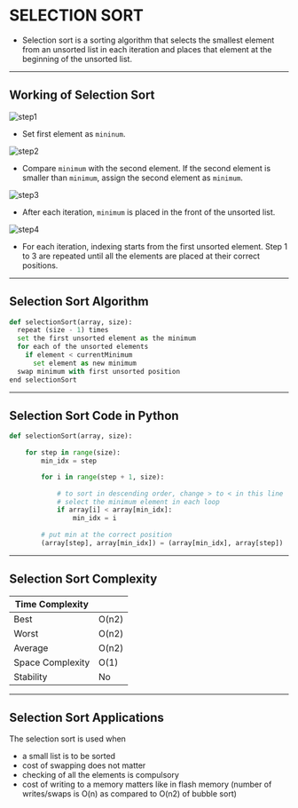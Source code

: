 # SELECTION SORT

- Selection sort is a sorting algorithm that selects the smallest element from an unsorted list in each iteration and places that element at the beginning of the unsorted list.

---

## Working of Selection Sort

![step1](https://cdn.programiz.com/cdn/farfuture/w1ZKsO2Obaw1WV03_lamX22SVyapwhbiKoLkT5Raiiw/mtime:1582112622/sites/tutorial2program/files/Selection-sort-0-initial-array.png)

- Set first element as `mininum`.

![step2](https://cdn.programiz.com/cdn/farfuture/9jjqXX0fGtJE2ul2Mga20fvf_GkNlFAFsDMwrrwFzbQ/mtime:1582112622/sites/tutorial2program/files/Selection-sort-0-comparision.png)

- Compare `minimum` with the second element. If the second element is smaller than `minimum`, assign the second element as `minimum`.

![step3](https://cdn.programiz.com/cdn/farfuture/6o-qergdHNq6D7eBxBi87yIuCLc7MJy2BHR4QHeNxxQ/mtime:1582112622/sites/tutorial2program/files/Selection-sort-0-swapping.png)

- After each iteration, `minimum` is placed in the front of the unsorted list.

![step4](https://cdn.programiz.com/cdn/farfuture/dsZIa58W_SRP0yB21QmrWGQvrmob8yAVa94iCtIPWoo/mtime:1582112622/sites/tutorial2program/files/Selection-sort-3_1.png)

- For each iteration, indexing starts from the first unsorted element. Step 1 to 3 are repeated until all the elements are placed at their correct positions.

---
## Selection Sort Algorithm
```python
def selectionSort(array, size):
  repeat (size - 1) times
  set the first unsorted element as the minimum
  for each of the unsorted elements
    if element < currentMinimum
      set element as new minimum
  swap minimum with first unsorted position
end selectionSort
```
---
## Selection Sort Code in Python

```python
def selectionSort(array, size):
   
    for step in range(size):
        min_idx = step

        for i in range(step + 1, size):
         
            # to sort in descending order, change > to < in this line
            # select the minimum element in each loop
            if array[i] < array[min_idx]:
                min_idx = i
         
        # put min at the correct position
        (array[step], array[min_idx]) = (array[min_idx], array[step])
```
---

## Selection Sort Complexity

|Time Complexity|   |	 
|---|---|
|Best|	O(n2)|
|Worst|O(n2)|
|Average|	O(n2)|
|Space Complexity|	 O(1)|
|Stability|	No|

---

## Selection Sort Applications

  The selection sort is used when

- a small list is to be sorted
- cost of swapping does not matter
- checking of all the elements is compulsory
- cost of writing to a memory matters like in flash memory (number of writes/swaps is O(n) as compared to O(n2) of bubble sort)

